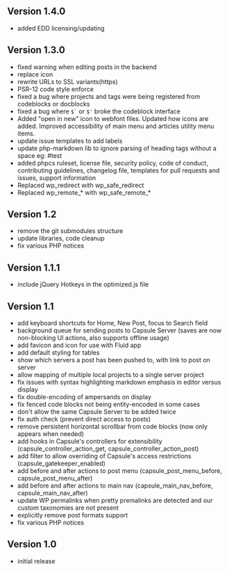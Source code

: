 ## Version 1.4.0
 - added EDD licensing/updating

## Version 1.3.0
- fixed warning when editing posts in the backend
- replace icon
- rewrite URLs to SSL variants(https)
- PSR-12 code style enforce
- fixed a bug where projects and tags were being registered from codeblocks or docblocks
- fixed a bug where `` $` `` or `$'` broke the codeblock interface
- Added "open in new" icon to webfont files. Updated how icons are added. Improved accessibility of main menu and articles utility menu items.
- update issue templates to add labels
- update php-markdown lib to ignore parsing of heading tags without a space eg: #test
- added phpcs ruleset, license file, security policy, code of conduct, contributing guidelines, changelog file, templates for pull requests and issues, support information
- Replaced wp_redirect with wp_safe_redirect
- Replaced wp_remote_* with wp_safe_remote_*

## Version 1.2

- remove the git submodules structure
- update libraries, code cleanup
- fix various PHP notices

## Version 1.1.1

- include jQuery Hotkeys in the optimized.js file

## Version 1.1

- add keyboard shortcuts for Home, New Post, focus to Search field
- background queue for sending posts to Capsule Server (saves are now non-blocking UI actions, also supports offline usage)
- add favicon and icon for use with Fluid app
- add default styling for tables
- show which servers a post has been pushed to, with link to post on server
- allow mapping of multiple local projects to a single server project
- fix issues with syntax highlighting markdown emphasis in editor versus display
- fix double-encoding of ampersands on display
- fix fenced code blocks not being entity-encoded in some cases
- don't allow the same Capsule Server to be added twice
- fix auth check (prevent direct access to posts)
- remove persistent horizontal scrollbar from code blocks (now only appears when needed)
- add hooks in Capsule's controllers for extensibility (capsule_controller_action_get, capsule_controller_action_post)
- add filter to allow overriding of Capsule's access restrictions (capsule_gatekeeper_enabled)
- add before and after actions to post menu (capsule_post_menu_before, capsule_post_menu_after)
- add before and after actions to main nav (capsule_main_nav_before, capsule_main_nav_after)
- update WP permalinks when pretty premalinks are detected and our custom taxonomies are not present
- explicitly remove post formats support
- fix various PHP notices

## Version 1.0

- initial release
